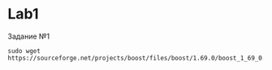 # Lab1
Задание №1
```
sudo wget https://sourceforge.net/projects/boost/files/boost/1.69.0/boost_1_69_0.tar.gz
```
